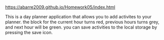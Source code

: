 https://abarre2009.github.io/Homework05/index.html



This is a day planner application that allows you to add activites to your planner. the block for the current hour turns red, previous hours turns grey, and next hour will be green. you can save activities to the local storage by pressing the save icon.
